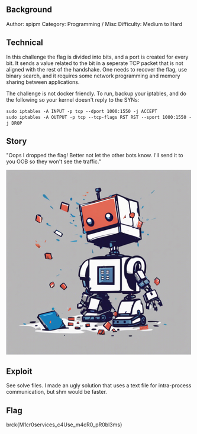 ## Background

 Author: spipm
 Category: Programming / Misc
 Difficulty: Medium to Hard

## Technical

In this challenge the flag is divided into bits, and a port is created for every bit. It sends a value related to the bit in a seperate TCP packet that is not aligned with the rest of the handshake. One needs to recover the flag, use binary search, and it requires some network programming and memory sharing between applications.

The challenge is not docker friendly. To run, backup your iptables, and do the following so your kernel doesn't reply to the SYNs:
```
sudo iptables -A INPUT -p tcp --dport 1000:1550 -j ACCEPT
sudo iptables -A OUTPUT -p tcp --tcp-flags RST RST --sport 1000:1550 -j DROP
```

## Story

"Oops I dropped the flag! Better not let the other bots know. I'll send it to you OOB so they won't see the traffic." 

<img src="./dropped.jpg" width="500">

## Exploit

See solve files. I made an ugly solution that uses a text file for intra-process communication, but shm would be faster.

## Flag

brck{M1cr0services_c4Use_m4cR0_pR0bl3ms}
